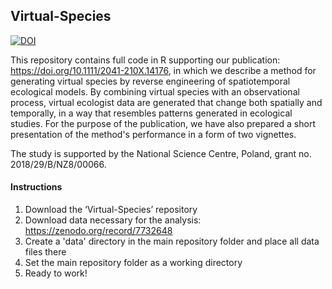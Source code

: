 
<h2>Virtual-Species</h2>

[![DOI](https://zenodo.org/badge/460014614.svg)](https://zenodo.org/badge/latestdoi/460014614)

This repository contains full code in R supporting our publication: https://doi.org/10.1111/2041-210X.14176, in which we describe a method for generating virtual species by reverse engineering of spatiotemporal ecological models. By combining virtual species with an observational process, virtual ecologist data are generated that change both spatially and temporally, in a way that resembles patterns generated in ecological studies. For the purpose of the publication, we have also prepared a short presentation of the method's performance in a form of two vignettes.  

The study is supported by the National Science Centre, Poland, grant no. 2018/29/B/NZ8/00066.

<h4>Instructions</h4>

1.	Download the ‘Virtual-Species’ repository 
2.	Download data necessary for the analysis: https://zenodo.org/record/7732648
3.	Create a 'data' directory in the main repository folder and place all data files there 
4.	Set the main repository folder as a working directory 
5.	Ready to work! 

